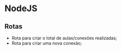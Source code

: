 # NodeJS

## Rotas



- Rota para criar o total de aulas/conexões realizadas;
- Rota para criar uma nova conexão;
